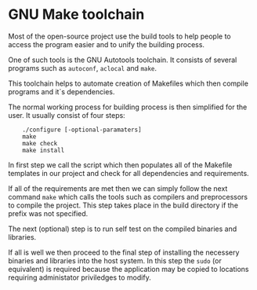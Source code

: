 # GNU Make toolchain

Most of the open-source project use the build tools to help people to access
the program easier and to unify the building process.

One of such tools is the GNU Autotools toolchain. It consists of several programs
such as `autoconf`, `aclocal` and `make`.

This toolchain helps to automate creation of Makefiles which then compile programs
and it`s  dependencies. 

The normal working process for building process is then simplified for the user.
It usually consist of four steps:
```
	./configure [-optional-paramaters]
	make
	make check
	make install
```

In first step we call the script which then populates all of the Makefile templates
in our project and check for all dependencies and requirements.

If all of the requirements are met then we can simply follow the next command
`make` which calls the tools such as compilers and preprocessors to compile
the project. This step takes place in the build directory if the prefix was not
specified. 

The next (optional) step is to run self test on the compiled binaries and libraries.

If all is well we then proceed to the final step of installing the necessery binaries
and libraries into the host system. In this step the `sudo` (or equivalent) is 
required because the application may be copied to locations requiring administator
priviledges to modify.
